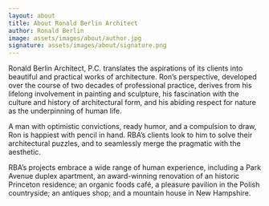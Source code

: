 ```yaml
---
layout: about
title: About Ronald Berlin Architect
author: Ronald Berlin
image: assets/images/about/author.jpg
signature: assets/images/about/signature.png
---
```


Ronald Berlin Architect, P.C. translates the aspirations of its clients into beautiful and practical works of architecture. Ron’s perspective, developed over the course of two decades of professional practice, derives from his lifelong involvement in painting and sculpture, his fascination with the culture and history of architectural form, and his abiding respect for nature as the underpinning of human life.

A man with optimistic convictions, ready humor, and a compulsion to draw, Ron is happiest with pencil in hand. RBA’s clients look to him to solve their architectural puzzles, and to seamlessly merge the pragmatic with the aesthetic.

RBA’s projects embrace a wide range of human experience, including a Park Avenue duplex apartment, an award-winning renovation of an historic Princeton residence; an organic foods café, a pleasure pavilion in the Polish countryside; an antiques shop; and a mountain house in New Hampshire.